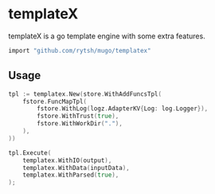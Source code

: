 # templateX

templateX is a go template engine with some extra features.

```sh
import "github.com/rytsh/mugo/templatex"
```

## Usage

```go
tpl := templatex.New(store.WithAddFuncsTpl(
	fstore.FuncMapTpl(
		fstore.WithLog(logz.AdapterKV{Log: log.Logger}),
		fstore.WithTrust(true),
		fstore.WithWorkDir("."),
	),
))

tpl.Execute(
	templatex.WithIO(output),
	templatex.WithData(inputData),
	templatex.WithParsed(true),
);
```
